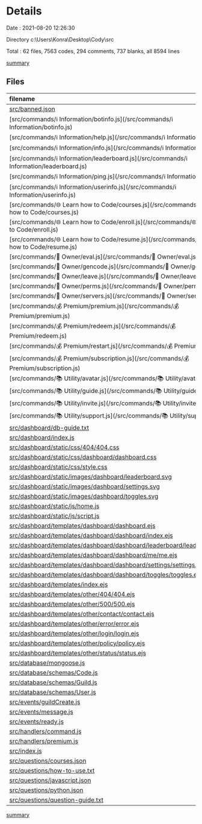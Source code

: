 # Details

Date : 2021-08-20 12:26:30

Directory c:\Users\Konra\Desktop\Cody\src

Total : 62 files,  7563 codes, 294 comments, 737 blanks, all 8594 lines

[summary](results.md)

## Files
| filename | language | code | comment | blank | total |
| :--- | :--- | ---: | ---: | ---: | ---: |
| [src/banned.json](/src/banned.json) | JSON | 10 | 0 | 0 | 10 |
| [src/commands/ℹ️ Information/botinfo.js](/src/commands/ℹ️ Information/botinfo.js) | JavaScript | 35 | 6 | 10 | 51 |
| [src/commands/ℹ️ Information/help.js](/src/commands/ℹ️ Information/help.js) | JavaScript | 30 | 5 | 6 | 41 |
| [src/commands/ℹ️ Information/info.js](/src/commands/ℹ️ Information/info.js) | JavaScript | 16 | 5 | 4 | 25 |
| [src/commands/ℹ️ Information/leaderboard.js](/src/commands/ℹ️ Information/leaderboard.js) | JavaScript | 53 | 5 | 8 | 66 |
| [src/commands/ℹ️ Information/ping.js](/src/commands/ℹ️ Information/ping.js) | JavaScript | 16 | 4 | 5 | 25 |
| [src/commands/ℹ️ Information/userinfo.js](/src/commands/ℹ️ Information/userinfo.js) | JavaScript | 62 | 5 | 10 | 77 |
| [src/commands/🌐 Learn how to Code/courses.js](/src/commands/🌐 Learn how to Code/courses.js) | JavaScript | 25 | 0 | 5 | 30 |
| [src/commands/🌐 Learn how to Code/enroll.js](/src/commands/🌐 Learn how to Code/enroll.js) | JavaScript | 161 | 15 | 26 | 202 |
| [src/commands/🌐 Learn how to Code/resume.js](/src/commands/🌐 Learn how to Code/resume.js) | JavaScript | 563 | 141 | 67 | 771 |
| [src/commands/👑 Owner/eval.js](/src/commands/👑 Owner/eval.js) | JavaScript | 51 | 0 | 8 | 59 |
| [src/commands/👑 Owner/gencode.js](/src/commands/👑 Owner/gencode.js) | JavaScript | 51 | 0 | 14 | 65 |
| [src/commands/👑 Owner/leave.js](/src/commands/👑 Owner/leave.js) | JavaScript | 27 | 5 | 5 | 37 |
| [src/commands/👑 Owner/perms.js](/src/commands/👑 Owner/perms.js) | JavaScript | 57 | 0 | 14 | 71 |
| [src/commands/👑 Owner/servers.js](/src/commands/👑 Owner/servers.js) | JavaScript | 33 | 5 | 5 | 43 |
| [src/commands/💰 Premium/premium.js](/src/commands/💰 Premium/premium.js) | JavaScript | 17 | 0 | 3 | 20 |
| [src/commands/💰 Premium/redeem.js](/src/commands/💰 Premium/redeem.js) | JavaScript | 62 | 0 | 12 | 74 |
| [src/commands/💰 Premium/restart.js](/src/commands/💰 Premium/restart.js) | JavaScript | 150 | 20 | 25 | 195 |
| [src/commands/💰 Premium/subscription.js](/src/commands/💰 Premium/subscription.js) | JavaScript | 27 | 0 | 3 | 30 |
| [src/commands/📚 Utility/avatar.js](/src/commands/📚 Utility/avatar.js) | JavaScript | 15 | 7 | 4 | 26 |
| [src/commands/📚 Utility/guide.js](/src/commands/📚 Utility/guide.js) | JavaScript | 38 | 7 | 5 | 50 |
| [src/commands/📚 Utility/invite.js](/src/commands/📚 Utility/invite.js) | JavaScript | 19 | 0 | 3 | 22 |
| [src/commands/📚 Utility/support.js](/src/commands/📚 Utility/support.js) | JavaScript | 17 | 0 | 3 | 20 |
| [src/dashboard/db-guide.txt](/src/dashboard/db-guide.txt) | Django txt | 11 | 0 | 8 | 19 |
| [src/dashboard/index.js](/src/dashboard/index.js) | JavaScript | 665 | 22 | 89 | 776 |
| [src/dashboard/static/css/404/404.css](/src/dashboard/static/css/404/404.css) | CSS | 51 | 0 | 7 | 58 |
| [src/dashboard/static/css/dashboard/dashboard.css](/src/dashboard/static/css/dashboard/dashboard.css) | CSS | 1,012 | 0 | 90 | 1,102 |
| [src/dashboard/static/css/style.css](/src/dashboard/static/css/style.css) | CSS | 996 | 0 | 63 | 1,059 |
| [src/dashboard/static/images/dashboard/leaderboard.svg](/src/dashboard/static/images/dashboard/leaderboard.svg) | XML | 23 | 1 | 1 | 25 |
| [src/dashboard/static/images/dashboard/settings.svg](/src/dashboard/static/images/dashboard/settings.svg) | XML | 1 | 0 | 0 | 1 |
| [src/dashboard/static/images/dashboard/toggles.svg](/src/dashboard/static/images/dashboard/toggles.svg) | XML | 52 | 0 | 0 | 52 |
| [src/dashboard/static/js/home.js](/src/dashboard/static/js/home.js) | JavaScript | 18 | 0 | 2 | 20 |
| [src/dashboard/static/js/script.js](/src/dashboard/static/js/script.js) | JavaScript | 38 | 0 | 5 | 43 |
| [src/dashboard/templates/dashboard/dashboard.ejs](/src/dashboard/templates/dashboard/dashboard.ejs) | HTML | 170 | 0 | 4 | 174 |
| [src/dashboard/templates/dashboard/dashboard/index.ejs](/src/dashboard/templates/dashboard/dashboard/index.ejs) | HTML | 205 | 0 | 8 | 213 |
| [src/dashboard/templates/dashboard/dashboard/leaderboard/leaderboard.ejs](/src/dashboard/templates/dashboard/dashboard/leaderboard/leaderboard.ejs) | HTML | 162 | 0 | 8 | 170 |
| [src/dashboard/templates/dashboard/dashboard/me/me.ejs](/src/dashboard/templates/dashboard/dashboard/me/me.ejs) | HTML | 495 | 0 | 14 | 509 |
| [src/dashboard/templates/dashboard/dashboard/settings/settings.ejs](/src/dashboard/templates/dashboard/dashboard/settings/settings.ejs) | HTML | 279 | 0 | 16 | 295 |
| [src/dashboard/templates/dashboard/dashboard/toggles/toggles.ejs](/src/dashboard/templates/dashboard/dashboard/toggles/toggles.ejs) | HTML | 264 | 0 | 5 | 269 |
| [src/dashboard/templates/index.ejs](/src/dashboard/templates/index.ejs) | HTML | 177 | 0 | 6 | 183 |
| [src/dashboard/templates/other/404/404.ejs](/src/dashboard/templates/other/404/404.ejs) | HTML | 23 | 0 | 2 | 25 |
| [src/dashboard/templates/other/500/500.ejs](/src/dashboard/templates/other/500/500.ejs) | HTML | 26 | 0 | 2 | 28 |
| [src/dashboard/templates/other/contact/contact.ejs](/src/dashboard/templates/other/contact/contact.ejs) | HTML | 155 | 0 | 6 | 161 |
| [src/dashboard/templates/other/error/error.ejs](/src/dashboard/templates/other/error/error.ejs) | HTML | 24 | 0 | 2 | 26 |
| [src/dashboard/templates/other/login/login.ejs](/src/dashboard/templates/other/login/login.ejs) | HTML | 130 | 0 | 4 | 134 |
| [src/dashboard/templates/other/policy/policy.ejs](/src/dashboard/templates/other/policy/policy.ejs) | HTML | 138 | 0 | 3 | 141 |
| [src/dashboard/templates/other/status/status.ejs](/src/dashboard/templates/other/status/status.ejs) | HTML | 147 | 0 | 6 | 153 |
| [src/database/mongoose.js](/src/database/mongoose.js) | JavaScript | 25 | 0 | 7 | 32 |
| [src/database/schemas/Code.js](/src/database/schemas/Code.js) | JavaScript | 16 | 0 | 5 | 21 |
| [src/database/schemas/Guild.js](/src/database/schemas/Guild.js) | JavaScript | 23 | 0 | 2 | 25 |
| [src/database/schemas/User.js](/src/database/schemas/User.js) | JavaScript | 55 | 0 | 5 | 60 |
| [src/events/guildCreate.js](/src/events/guildCreate.js) | JavaScript | 0 | 41 | 0 | 41 |
| [src/events/message.js](/src/events/message.js) | JavaScript | 66 | 0 | 8 | 74 |
| [src/events/ready.js](/src/events/ready.js) | JavaScript | 16 | 0 | 8 | 24 |
| [src/handlers/command.js](/src/handlers/command.js) | JavaScript | 41 | 0 | 4 | 45 |
| [src/handlers/premium.js](/src/handlers/premium.js) | JavaScript | 21 | 0 | 3 | 24 |
| [src/index.js](/src/index.js) | JavaScript | 21 | 0 | 2 | 23 |
| [src/questions/courses.json](/src/questions/courses.json) | JSON | 12 | 0 | 2 | 14 |
| [src/questions/how-to-use.txt](/src/questions/how-to-use.txt) | Django txt | 41 | 0 | 29 | 70 |
| [src/questions/javascript.json](/src/questions/javascript.json) | JSON | 217 | 0 | 21 | 238 |
| [src/questions/python.json](/src/questions/python.json) | JSON | 171 | 0 | 16 | 187 |
| [src/questions/question-guide.txt](/src/questions/question-guide.txt) | Django txt | 41 | 0 | 29 | 70 |

[summary](results.md)